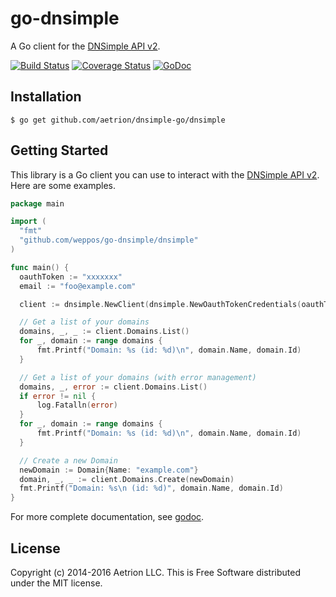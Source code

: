 # go-dnsimple

A Go client for the [DNSimple API v2](https://developer.dnsimple.com/v2/).

[![Build Status](https://travis-ci.org/aetrion/dnsimple-go.svg)](https://travis-ci.org/aetrion/dnsimple-go)
[![Coverage Status](https://img.shields.io/coveralls/weppos/go-dnsimple.svg)](https://coveralls.io/r/weppos/go-dnsimple?branch=master)
[![GoDoc](https://godoc.org/github.com/weppos/go-dnsimple/dnsimple?status.svg)](https://godoc.org/github.com/weppos/go-dnsimple/dnsimple)

## Installation

```
$ go get github.com/aetrion/dnsimple-go/dnsimple
```


## Getting Started

This library is a Go client you can use to interact with the [DNSimple API v2](https://developer.dnsimple.com/v2/). Here are some examples.

```go
package main

import (
  "fmt"
  "github.com/weppos/go-dnsimple/dnsimple"
)

func main() {
  oauthToken := "xxxxxxx"
  email := "foo@example.com"

  client := dnsimple.NewClient(dnsimple.NewOauthTokenCredentials(oauthToken))

  // Get a list of your domains
  domains, _, _ := client.Domains.List()
  for _, domain := range domains {
      fmt.Printf("Domain: %s (id: %d)\n", domain.Name, domain.Id)
  }

  // Get a list of your domains (with error management)
  domains, _, error := client.Domains.List()
  if error != nil {
      log.Fatalln(error)
  }
  for _, domain := range domains {
      fmt.Printf("Domain: %s (id: %d)\n", domain.Name, domain.Id)
  }

  // Create a new Domain
  newDomain := Domain{Name: "example.com"}
  domain, _, _ := client.Domains.Create(newDomain)
  fmt.Printf("Domain: %s\n (id: %d)", domain.Name, domain.Id)
}
```

For more complete documentation, see [godoc](https://godoc.org/github.com/aetrion/dnsimple-go/dnsimple).


## License

Copyright (c) 2014-2016 Aetrion LLC. This is Free Software distributed under the MIT license.
